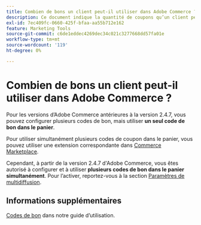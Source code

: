 ```yaml
---
title: Combien de bons un client peut-il utiliser dans Adobe Commerce ?
description: Ce document indique la quantité de coupons qu’un client peut utiliser dans Adobe Commerce.
exl-id: 7ec409fc-0660-425f-bfaa-aa55b712e162
feature: Marketing Tools
source-git-commit: c6de1eddec4269dec34c021c3277668dd57fa01e
workflow-type: tm+mt
source-wordcount: '119'
ht-degree: 0%

---
```


# Combien de bons un client peut-il utiliser dans Adobe Commerce ?

Pour les versions d’Adobe Commerce antérieures à la version 2.4.7, vous pouvez configurer plusieurs codes de bon, mais utiliser **un seul code de bon dans le panier**.

Pour utiliser simultanément plusieurs codes de coupon dans le panier, vous pouvez utiliser une extension correspondante dans [Commerce Marketplace](https://marketplace.magento.com/).

Cependant, à partir de la version 2.4.7 d&#39;Adobe Commerce, vous êtes autorisé à configurer et à utiliser **plusieurs codes de bon dans le panier simultanément**. Pour l’activer, reportez-vous à la section [Paramètres de multidiffusion](https://experienceleague.adobe.com/en/docs/commerce-admin/config/sales/sales#multicoupon-settings).

## Informations supplémentaires

[Codes de bon](https://experienceleague.adobe.com/docs/commerce-admin/marketing/promotions/cart-rules/price-rules-cart-coupon.html) dans notre guide d’utilisation.
